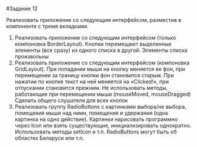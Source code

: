 #Задание 12

Реализовать приложение со следующим интерфейсом, разместив в компоненте с тремя вкладками.

1.	Реализовать приложение со следующим интерфейсом (только компоновка BorderLayout). Кнопки перемещают выделенные элементы (все сразу) из одного списка в другой. Элементы списка произвольны
2.	Реализовать приложение со следующим интерфейсом (компоновка GridLayout). При попадании мыши на кнопку меняется ее фон, при перемещении за границу кнопки фон становится старым. При нажатии по кнопке текст на ней меняется на «Clicked!», при отпускании становится прежним. Не использовать методы, работающие при перемещении мыши (mouseMoved, mouseDragged)
Сделать общего слушателя для всех кнопок
3.	Реализовать группу RadioButtons с картинками выбора/не выбора, помещения мыши над ними, помещения и удержания (одна картинка на одно действие). Картинки нарисовать программно через Icon или взять существующие, инициализировать однократно. Использовать методы setIcon и т.п. RadioButtons могут быть об областях Беларуси или т.п.
